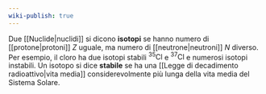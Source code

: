 ```yaml
---
wiki-publish: true
---
```

Due [[Nuclide|nuclidi]] si dicono **isotopi** se hanno numero di [[protone|protoni]] $Z$ uguale, ma numero di [[neutrone|neutroni]] $N$ diverso. Per esempio, il cloro ha due isotopi stabili $^{35}\text{Cl}$ e $^{37}\text{Cl}$ e numerosi isotopi instabili. Un isotopo si dice **stabile** se ha una [[Legge di decadimento radioattivo|vita media]] considerevolmente più lunga della vita media del Sistema Solare.